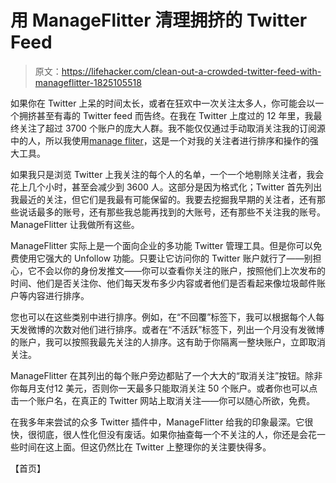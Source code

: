 # 用 ManageFlitter 清理拥挤的 Twitter Feed

> 原文：<https://lifehacker.com/clean-out-a-crowded-twitter-feed-with-manageflitter-1825105518>

如果你在 Twitter 上呆的时间太长，或者在狂欢中一次关注太多人，你可能会以一个拥挤甚至有毒的 Twitter feed 而告终。在我在 Twitter 上度过的 12 年里，我最终关注了超过 3700 个账户的庞大人群。我不能仅仅通过手动取消关注我的订阅源中的人，所以我使用[manage fliter](https://manageflitter.com/)，这是一个对我的关注者进行排序和操作的强大工具。



如果我只是浏览 Twitter 上我关注的每个人的名单，一个一个地剔除关注者，我会花上几个小时，甚至会减少到 3600 人。这部分是因为格式化；Twitter 首先列出我最近的关注，但它们是我最有可能保留的。我要去挖掘我早期的关注者，还有那些说话最多的账号，还有那些我总能再找到的大账号，还有那些不关注我的账号。ManageFlitter 让我做所有这些。

ManageFlitter 实际上是一个面向企业的多功能 Twitter 管理工具。但是你可以免费使用它强大的 Unfollow 功能。只要让它访问你的 Twitter 账户就行了——别担心，它不会以你的身份发推文——你可以查看你关注的账户，按照他们上次发布的时间、他们是否关注你、他们每天发布多少内容或者他们是否看起来像垃圾邮件账户等内容进行排序。

您也可以在这些类别中进行排序。例如，在“不回覆”标签下，我可以根据每个人每天发微博的次数对他们进行排序。或者在“不活跃”标签下，列出一个月没有发微博的账户，我可以按照我最先关注的人排序。这有助于你隔离一整块账户，立即取消关注。

ManageFlitter 在其列出的每个账户旁边都贴了一个大大的“取消关注”按钮。除非你每月支付12 美元，否则你一天最多只能取消关注 50 个账户。或者你也可以点击一个账户名，在真正的 Twitter 网站上取消关注——你可以随心所欲，免费。

在我多年来尝试的众多 Twitter 插件中，ManageFlitter 给我的印象最深。它很快，很彻底，很人性化但没有废话。如果你抽查每一个不关注的人，你还是会花一些时间在这上面。但这仍然比在 Twitter 上整理你的关注要快得多。

【首页】